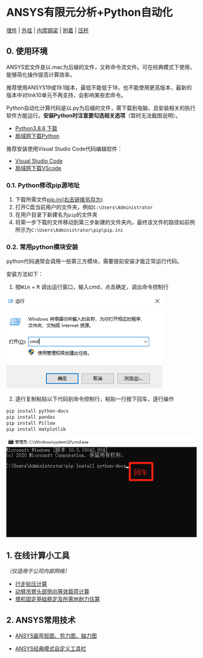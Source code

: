 # ANSYS有限元分析+Python自动化


[埋件](埋件计算类.md) | [外挂](外挂计算类.md) | [内爬钢梁](内爬钢梁计算.md) | [附着](附着计算.md) | [压杆](压杆校核.md)

## 0. 使用环境

ANSYS宏文件是以.mac为后缀的文件，又称命令流文件。可在经典模式下使用，能够简化操作提高计算效率。

推荐使用ANSYS19或19.1版本，最低不能低于18，也不能使用更高版本，最新的版本中对link10单元不再支持，会影响某些宏命令。

Python自动化计算代码是以.py为后缀的文件，需下载到电脑，且安装相关的执行软件方能运行。**安装Python时注意要勾选相关选项**（暂时无法截图说明）。

* [Python3.8.8 下载](https://www.python.org/ftp/python/3.8.8/python-3.8.8-amd64.exe)
* [局域网下载Python](https://xuming.science/file/python.rar)

推荐安装使用Visual Studio Code代码编辑软件：

* [Visual Studio Code](https://code.visualstudio.com/)
* [局域网下载VScode](https://xuming.science/file/VS.rar)

### 0.1. Python修改pip源地址

1. 下载所需文件[pip.ini(右击链接另存为)](docs/pip.ini)
2. 打开C盘当前用户的文件夹，例如`C:\Users\Administrator`
3. 在用户目录下新建名为`pip`的文件夹
4. 将第一步下载的文件移动到第三步新建的文件夹内，最终该文件的路径如前例所示为`C:\Users\Administrator\pip\pip.ini`

### 0.2. 常用python模块安装

python代码通常会调用一些第三方模块，需要提前安装才能正常运行代码。

安装方法如下：

1. 按<kbd>Win</kbd> + <kbd>R</kbd> 调出运行窗口，输入cmd，点击确定，调出命令控制行

![cmd](images/cmd.png)

2. 逐行复制粘贴以下代码到命令控制行，粘贴一行按下回车，逐行操作
```
pip install python-docx
pip install pandas
pip install Pillow
pip install matplotlib
```
![cmd2](images/cmd2.png)

## 1. 在线计算小工具

*（仅适用于公司内部网络）*

* [行走轮压计算](http://192.168.16.198/lunya.php)
* [动臂吊臂头部侧向等效载荷计算](http://192.168.16.198/pianbai.php)
* [塔机固定基础稳定及所需地耐力估算](http://192.168.16.198/jichu.php)

## 2. ANSYS常用技术

* [ANSYS画弯矩图、剪力图、轴力图](ANSYS画弯矩图、剪力图、轴力图.md)

* [ANSYS经典模式自定义工具栏](ANSYS经典模式自定义工具栏.md)


